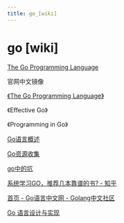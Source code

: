 ```yaml
---
title: go_[wiki]
---
```


# go [wiki]

[The Go Programming Language](https://golang.google.cn/)

官网中文镜像

[《The Go Programming Language》](go%20%5Bwiki%5D/%E3%80%8AThe%20Go%20Programming%20Language%E3%80%8B.md)

《Effective Go》

《Programming in Go》

[Go语言概述](go%20%5Bwiki%5D/Go%E8%AF%AD%E8%A8%80%E6%A6%82%E8%BF%B0.md)

[Go资源收集](go%20%5Bwiki%5D/Go%E8%B5%84%E6%BA%90%E6%94%B6%E9%9B%86.md)

[go中的坑](go%20%5Bwiki%5D/go%E4%B8%AD%E7%9A%84%E5%9D%91.md)

[系统学习GO，推荐几本靠谱的书? - 知乎](https://www.zhihu.com/question/30461290/answer/210414739)

[首页 - Go语言中文网 - Golang中文社区](https://studygolang.com/)

[Go 语言设计与实现](https://draveness.me/golang/)